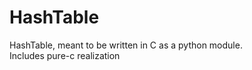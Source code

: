# HashTable<br/>
HashTable, meant to be written in C as a python module.<br/>
Includes pure-c realization<br/>
